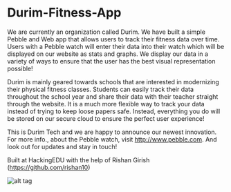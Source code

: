 # Durim-Fitness-App

We are currently an organization called Durim. We have built a simple Pebble and Web app that allows users to track their fitness data over time. Users with a Pebble watch will enter their data into their watch which will be displayed on our website as stats and graphs. We display our data in a variety of ways to ensure that the user has the best visual representation possible!

Durim is mainly geared towards schools that are interested in modernizing their physical fitness classes. Students can easily track their data throughout the school year and share their data with their teacher straight through the website. It is a much more flexible way to track your data instead of trying to keep loose papers safe. Instead, everything you do will be stored on our secure cloud to ensure the perfect user experience!

This is Durim Tech and we are happy to announce our newest innovation. For more info., about the Pebble watch, visit http://www.pebble.com. And look out for updates and stay in touch!

Built at HackingEDU with the help of Rishan Girish (https://github.com/rishan10)

![alt tag](https://raw.github.com/sguduguntla/Durim-Fitness-App/master/touchicons/apple-touch-icon-180x180.png.png)
